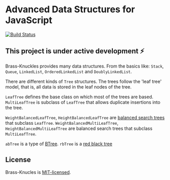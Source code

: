 Advanced Data Structures for JavaScript
=======================================
[![Build Status](https://travis-ci.org/Letladi/brass-knuckles.svg?branch=master)](https://travis-ci.org/Letladi/brass-knuckles)

This project is under active development ⚡️
-------------------------------------------

Brass-Knuckles provides many data structures. From the basics like: `Stack`, `Queue`,
`LinkedList`, `OrderedLinkedList` and `DoublyLinkedList`.

There are different kinds of `Tree` structures. The trees follow the 'leaf tree' model,
that is, all data is stored in the leaf nodes of the tree.

`LeafTree` defines the base class on which most of the trees are based.
`MultiLeafTree` is subclass of `LeafTree` that allows duplicate insertions into the tree.

`WeightBalancedLeafTree`, `HeightBalancedLeafTree` are [balanced search trees][] that subclass `LeafTree`.
`WeightBalancedMultiLeafTree`, `HeightBalancedMultiLeafTree` are balanced search trees that subclass `MultiLeafTree`.

 `abTree` is a type of [BTree][].
 `rbTree` is a [red black tree][]



[BTree]: https://en.wikipedia.org/wiki/B-tree
[balanced search trees]: https://en.wikipedia.org/wiki/Self-balancing_binary_search_tree
[red black tree]: https://en.wikipedia.org/wiki/Red%E2%80%93black_tree



License
-------

Brass-Knucles is [MIT-licensed](https://opensource.org/licenses/MIT).
